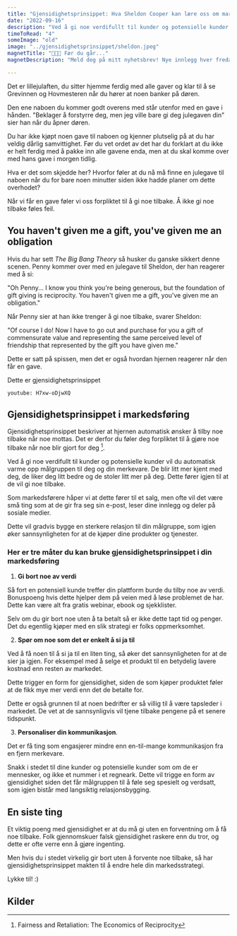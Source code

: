 ```yaml
---
title: "Gjensidighetsprinsippet: Hva Sheldon Cooper kan lære oss om markedsføring"
date: "2022-09-16"
description: "Ved å gi noe verdifullt til kunder og potensielle kunder vil du automatisk varme opp målgruppen til deg og din merkevare. De blir litt mer kjent med deg, de liker deg litt bedre og de stoler litt mer på deg. Dette fører igjen til at de vil gi noe tilbake."
timeToRead: "4"
someImage: "old"
image: "../gjensidighetsprinsippet/sheldon.jpeg"
magnetTitle: "👋👋👋 Før du går..."
magnetDescription: "Meld deg på mitt nyhetsbrev! Nye innlegg hver fredag, rett i din innboks 💌"

---
```


Det er lillejulaften, du sitter hjemme ferdig med alle gaver og klar til å se Grevinnen og Hovmesteren når du hører at noen banker på døren. 

Den ene naboen du kommer godt overens med står utenfor med en gave i hånden. "Beklager å forstyrre deg, men jeg ville bare gi deg julegaven din" sier han når du åpner døren. 

Du har ikke kjøpt noen gave til naboen og kjenner plutselig på at du har veldig dårlig samvittighet. Før du vet ordet av det har du forklart at du ikke er helt ferdig med å pakke inn alle gavene enda, men at du skal komme over med hans gave i morgen tidlig. 

Hva er det som skjedde her? Hvorfor føler at du nå må finne en julegave til naboen når du for bare noen minutter siden ikke hadde planer om dette overhodet?

Når vi får en gave føler vi oss forpliktet til å gi noe tilbake. Å ikke gi noe tilbake føles feil.

## You haven't given me a gift, you've given me an obligation 

Hvis du har sett *The Big Bang Theory* så husker du ganske sikkert denne scenen. Penny kommer over med en julegave til Sheldon, der  han reagerer med å si: 

"Oh Penny... I know you think you're being generous, but the foundation of gift giving is reciprocity. You haven't given me a gift, you've given me an obligation."

Når Penny sier at han ikke trenger å gi noe tilbake, svarer Sheldon:

"Of course I do! Now I have to go out and purchase for you a gift of commensurate value and representing the same perceived level of friendship that represented by the gift you have given me."

Dette er satt på spissen, men det er også hvordan hjernen reagerer når den får en gave.

Dette er gjensidighetsprinsippet

`youtube: H7xw-oDjwXQ`

## Gjensidighetsprinsippet i markedsføring

Gjensidighetsprinsippet beskriver at hjernen automatisk ønsker å tilby noe tilbake når noe mottas. Det er derfor du føler deg forpliktet til å gjøre noe tilbake når noe blir gjort for deg [^1].

Ved å gi noe verdifullt til kunder og potensielle kunder vil du automatisk varme opp målgruppen til deg og din merkevare. De blir litt mer kjent med deg, de liker deg litt bedre og de stoler litt mer på deg. Dette fører igjen til at de vil gi noe tilbake. 

Som markedsførere håper vi at dette fører til et salg, men ofte vil det være små ting som at de gir fra seg sin e-post, leser dine innlegg og deler på sosiale medier. 

Dette vil gradvis bygge en sterkere relasjon til din målgruppe, som igjen øker sannsynligheten for at de kjøper dine produkter og tjenester.

### Her er tre måter du kan bruke gjensidighetsprinsippet i din markedsføring

1. **Gi bort noe av verdi**

Så fort en potensiell kunde treffer din plattform burde du tilby noe av verdi. Bonuspoeng hvis dette hjelper dem på veien med å løse problemet de har. Dette kan være alt fra gratis webinar, ebook og sjekklister. 

Selv om du gir bort noe uten å ta betalt så er ikke dette tapt tid og penger. Det du egentlig kjøper med en slik strategi er folks oppmerksomhet. 

2. **Spør om noe som det er enkelt å si ja til**

Ved å få noen til å si ja til en liten ting, så øker det sannsynligheten for at de sier ja igjen. For eksempel med å selge et produkt til en betydelig lavere kostnad enn resten av markedet. 

Dette trigger en form for gjensidighet, siden de som kjøper produktet føler at de fikk mye mer verdi enn det de betalte for. 

Dette er også grunnen til at noen bedrifter er så villig til å være tapsleder i markedet. De vet at de sannsynligvis vil tjene tilbake pengene på et senere tidspunkt.  

3. **Personaliser din kommunikasjon**. 

Det er få ting som engasjerer mindre enn en-til-mange kommunikasjon fra en fjern merkevare.

Snakk i stedet til dine kunder og potensielle kunder som om de er mennesker, og ikke et nummer i et regneark. Dette vil trigge en form av gjensidighet siden det får målgruppen til å føle seg spesielt og verdsatt, som igjen bistår med langsiktig relasjonsbygging.

## En siste ting

Et viktig poeng med gjensidighet er at du må gi uten en forventning om å få noe tilbake. Folk gjennomskuer falsk gjensidighet raskere enn du tror, og dette er ofte verre enn å gjøre ingenting. 

Men hvis du i stedet virkelig gir bort uten å forvente noe tilbake, så har gjensidighetsprinsippet makten til å endre hele din markedsstrategi. 

Lykke til! :)

## Kilder

[^1]: Fairness and Retaliation: The Economics of Reciprocity



